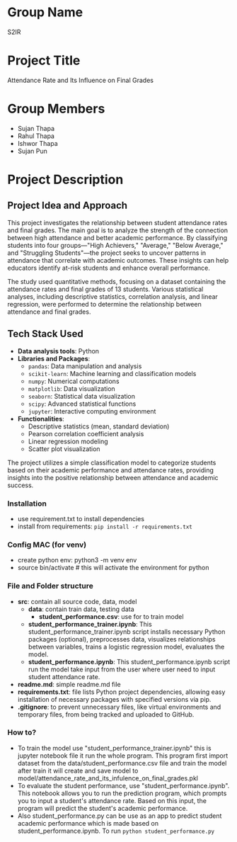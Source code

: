 # Group Name
S2IR

# Project Title
Attendance Rate and Its Influence on Final Grades

# Group Members
- Sujan Thapa
- Rahul Thapa
- Ishwor Thapa
- Sujan Pun

# Project Description

## Project Idea and Approach
This project investigates the relationship between student attendance rates and final grades. The main goal is to analyze the strength of the connection between high attendance and better academic performance. By classifying students into four groups—"High Achievers," "Average," "Below Average," and "Struggling Students"—the project seeks to uncover patterns in attendance that correlate with academic outcomes. These insights can help educators identify at-risk students and enhance overall performance.

The study used quantitative methods, focusing on a dataset containing the attendance rates and final grades of 13 students. Various statistical analyses, including descriptive statistics, correlation analysis, and linear regression, were performed to determine the relationship between attendance and final grades.

## Tech Stack Used
- **Data analysis tools**: Python
- **Libraries and Packages**:
  - `pandas`: Data manipulation and analysis
  - `scikit-learn`: Machine learning and classification models
  - `numpy`: Numerical computations
  - `matplotlib`: Data visualization
  - `seaborn`: Statistical data visualization
  - `scipy`: Advanced statistical functions
  - `jupyter`: Interactive computing environment
- **Functionalities**:
  - Descriptive statistics (mean, standard deviation)
  - Pearson correlation coefficient analysis
  - Linear regression modeling
  - Scatter plot visualization

The project utilizes a simple classification model to categorize students based on their academic performance and attendance rates, providing insights into the positive relationship between attendance and academic success.


### Installation
- use requirement.txt to install dependencies
- install from requirements: `pip install -r requirements.txt`

### Config MAC (for venv)
- create python env: python3 -m venv env 
- source bin/activate # this will activate the environment for python

### File and Folder structure
- **src**: contain all source code, data, model
  - **data**: contain train data, testing data
    - **student_performance.csv**: use for to train model
  - **student_performance_trainer.ipynb**: This student_performance_trainer.ipynb script installs necessary Python packages (optional), preprocesses data, visualizes relationships between variables, trains a logistic regression model, evaluates the model.
  - **student_performance.ipynb**: This student_performance.ipynb script run the model take input from the user where user need to input student attendance rate.
- **readme.md**: simple readme.md file
- **requirements.txt**: file lists Python project dependencies, allowing easy installation of necessary packages with specified versions via pip.
- **.gitignore**: to prevent unnecessary files, like virtual environments and temporary files, from being tracked and uploaded to GitHub.

### How to?
- To train the model use "student_performance_trainer.ipynb" this is jupyter notebook file it run the whole program. This program first import dataset from the data/student_performance.csv file and train the model after train it will create and save model to model/attendance_rate_and_its_infulence_on_final_grades.pkl
- To evaluate the student performance, use "student_performance.ipynb". This notebook allows you to run the prediction program, which prompts you to input a student's attendance rate. Based on this input, the program will predict the student's academic performance.
- Also student_performance.py can be use as an app to predict student academic performance which is made based on student_performance.ipynb. To run `python student_performance.py`

